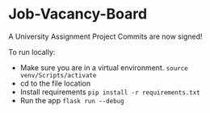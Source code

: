 # Job-Vacancy-Board
A University Assignment Project
Commits are now signed!

To run locally: 
- Make sure you are in a virtual environment.
```source venv/Scripts/activate```
- cd to the file location
- Install requirements
```pip install -r requirements.txt ```
- Run the app
```flask run --debug```